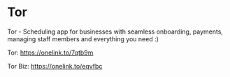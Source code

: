# Tor
Tor - Scheduling app for businesses with seamless onboarding, payments, managing staff members and everything you need :) 

Tor: https://onelink.to/7qtb9m

Tor Biz: https://onelink.to/eqvfbc
